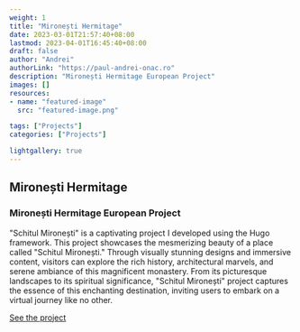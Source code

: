 ```yaml
---
weight: 1
title: "Mironești Hermitage"
date: 2023-03-01T21:57:40+08:00
lastmod: 2023-04-01T16:45:40+08:00
draft: false
author: "Andrei"
authorLink: "https://paul-andrei-onac.ro"
description: "Mironești Hermitage European Project"
images: []
resources:
- name: "featured-image"
  src: "featured-image.png"

tags: ["Projects"]
categories: ["Projects"]

lightgallery: true
---
```


## Mironești Hermitage

### Mironești Hermitage European Project

"Schitul Mironești" is a captivating project I developed using the Hugo framework. This project showcases the mesmerizing beauty of a place called "Schitul Mironești." Through visually stunning designs and immersive content, visitors can explore the rich history, architectural marvels, and serene ambiance of this magnificent monastery. From its picturesque landscapes to its spiritual significance, "Schitul Mironești" project captures the essence of this enchanting destination, inviting users to embark on a virtual journey like no other.

[See the project](https://www.schitul-mironesti.ro/)
